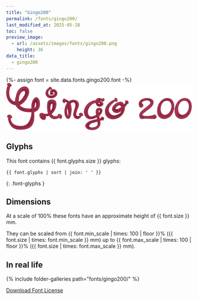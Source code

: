 ```yaml
---
title: "Gingo200"
permalink: /fonts/gingo200/
last_modified_at: 2025-05-28
toc: false
preview_image:
  - url: /assets/images/fonts/gingo200.png
    height: 36
data_title:
  - gingo200
---
```

{%- assign font = site.data.fonts.gingo200.font -%}
![gingo200](/assets/images/fonts/gingo200.png)

## Glyphs

This font contains  {{ font.glyphs.size }} glyphs:

```
{{ font.glyphs | sort | join: ' ' }}
```
{: .font-glyphs }

## Dimensions

At a scale of 100% these fonts have an approximate height of {{ font.size }} mm. 

They can be scaled from {{ font.min_scale | times: 100 | floor }}% ({{ font.size | times: font.min_scale }} mm)
up to {{ font.max_scale | times: 100 | floor }}% ({{ font.size | times: font.max_scale }} mm).

## In real life

{% include folder-galleries path="fonts/gingo200/" %}

[Download Font License](https://github.com/inkstitch/inkstitch/tree/main/fonts/gingo200/license)
